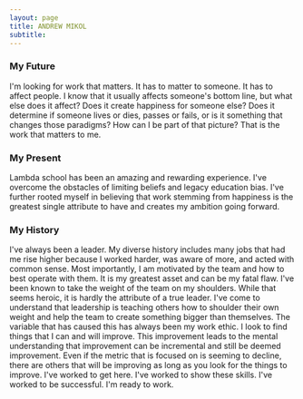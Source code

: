 ```yaml
---
layout: page
title: ANDREW MIKOL
subtitle: 
---
```


### My Future
I'm looking for work that matters. It has to matter to someone. It has to affect people. I know that it usually affects someone's bottom line, but what else does it affect? Does it create happiness for someone else? Does it determine if someone lives or dies, passes or fails, or is it something that changes those paradigms? How can I be part of that picture? That is the work that matters to me.

### My Present
Lambda school has been an amazing and rewarding experience. I've overcome the obstacles of limiting beliefs and legacy education bias. I've further rooted myself in believing that work stemming from happiness is the greatest single attribute to have and creates my ambition going forward.

### My History

I've always been a leader. My diverse history includes many jobs that had me rise higher because I worked harder, was aware of more, and acted with common sense. Most importantly, I am motivated by the team and how to best operate with them. It is my greatest asset and can be my fatal flaw. I've been known to take the weight of the team on my shoulders. While that seems heroic, it is hardly the attribute of a true leader. I've come to understand that leadership is teaching others how to shoulder their own weight and help the team to create something bigger than themselves.
The variable that has caused this has always been my work ethic. I look to find things that I can and will improve. This improvement leads to the mental understanding that improvement can be incremental and still be deemed improvement. Even if the metric that is focused on is seeming to decline, there are others that will be improving as long as you look for the things to improve.
I've worked to get here. I've worked to show these skills. I've worked to be successful. I'm ready to work.
